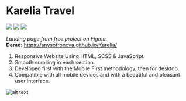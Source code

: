 <h1>Karelia Travel</h1>

<div>
    <img src="https://img.shields.io/badge/html5-%23323330.svg?style=for-the-badge&logo=html5&logoColor=white">
    <img src="https://img.shields.io/badge/SASS-323330.svg?style=for-the-badge&logo=SASS&logoColor=white">
    <img src="https://img.shields.io/badge/javascript-%23323330.svg?style=for-the-badge&logo=javascript&logoColor=white">
</div> 

*Landing page from free project on Figma.*  
**Demo:** https://anysofronova.github.io/Karelia/  

1. Responsive Website Using HTML, SCSS & JavaScript.
2. Smooth scrolling in each section.
3. Developed first with the Mobile First methodology, then for desktop.
4. Compatible with all mobile devices and with a beautiful and pleasant user interface.

![alt text](https://i.postimg.cc/fy4rqrGX/Karelia.png)


